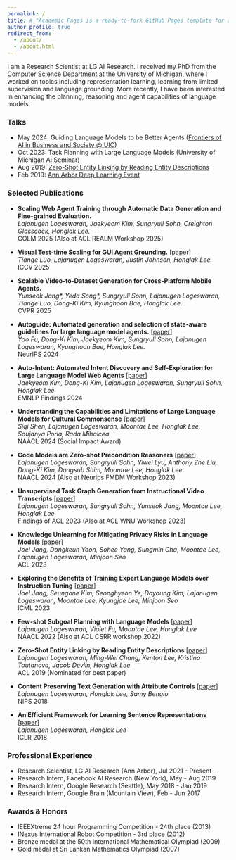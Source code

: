 ```yaml
---
permalink: /
title: # "Academic Pages is a ready-to-fork GitHub Pages template for academic personal websites"
author_profile: true
redirect_from: 
  - /about/
  - /about.html
---
```


I am a Research Scientist at LG AI Research. I received my PhD from the Computer Science Department at the University of Michigan, where I worked on topics including representation learning, learning from limited supervision and language grounding. More recently, I have been interested in enhancing the planning, reasoning and agent capabilities of language models.

### Talks
- May 2024: Guiding Language Models to be Better Agents ([Frontiers of AI in Business and Society @ UIC](https://sites.google.com/uic.edu/ids-workshop-2024/home))
- Oct 2023: Task Planning with Large Language Models (University of Michigan AI Seminar)
- Aug 2019: [Zero-Shot Entity Linking by Reading Entity Descriptions](https://vimeo.com/384777050)
- Feb 2019: [Ann Arbor Deep Learning Event](https://alxndrkalinin.github.io/a2-dlearn-4/)

### Selected Publications

- **Scaling Web Agent Training through Automatic Data Generation and Fine-grained Evaluation.**  
  *Lajanugen Logeswaran, Jaekyeom Kim, Sungryull Sohn, Creighton Glasscock, Honglak Lee.*  
  COLM 2025 (Also at ACL REALM Workshop 2025)

- **Visual Test-time Scaling for GUI Agent Grounding.** \[[paper](https://arxiv.org/pdf/2505.00684)\]  
  *Tiange Luo, Lajanugen Logeswaran, Justin Johnson, Honglak Lee.*  
  ICCV 2025

- **Scalable Video-to-Dataset Generation for Cross-Platform Mobile Agents.**   
  *Yunseok Jang\*, Yeda Song\*, Sungryull Sohn, Lajanugen Logeswaran, Tiange Luo, Dong-Ki Kim, Kyunghoon Bae, Honglak Lee.*  
  CVPR 2025

- **Autoguide: Automated generation and selection of state-aware guidelines for large language model agents.** \[[paper](https://arxiv.org/pdf/2403.08978)\]  
  *Yao Fu, Dong-Ki Kim, Jaekyeom Kim, Sungryull Sohn, Lajanugen Logeswaran, Kyunghoon Bae, Honglak Lee.*  
  NeurIPS 2024

- **Auto-Intent: Automated Intent Discovery and Self-Exploration for Large Language Model Web Agents** \[[paper](https://arxiv.org/pdf/2410.22552)\]  
  *Jaekyeom Kim, Dong-Ki Kim, Lajanugen Logeswaran, Sungryull Sohn, Honglak Lee*  
  EMNLP Findings 2024

- **Understanding the Capabilities and Limitations of Large Language Models for Cultural Commonsense** \[[paper](https://aclanthology.org/2024.naacl-long.316.pdf)\]  
  *Siqi Shen, Lajanugen Logeswaran, Moontae Lee, Honglak Lee, Soujanya Poria, Rada Mihalcea*  
  NAACL 2024 (Social Impact Award)

- **Code Models are Zero-shot Precondition Reasoners** \[[paper](https://arxiv.org/pdf/2311.09601.pdf)\]  
  *Lajanugen Logeswaran, Sungryull Sohn, Yiwei Lyu, Anthony Zhe Liu, Dong-Ki Kim, Dongsub Shim, Moontae Lee, Honglak Lee*  
  NAACL 2024 (Also at Neurips FMDM Workshop 2023)

- **Unsupervised Task Graph Generation from Instructional Video Transcripts** \[[paper](https://aclanthology.org/2023.findings-acl.210.pdf)\]  
  *Lajanugen Logeswaran, Sungryull Sohn, Yunseok Jang, Moontae Lee, Honglak Lee*  
  Findings of ACL 2023 (Also at ACL WNU Workshop 2023)

- **Knowledge Unlearning for Mitigating Privacy Risks in Language Models** \[[paper](https://aclanthology.org/2023.acl-long.805.pdf)\]  
  *Joel Jang, Dongkeun Yoon, Sohee Yang, Sungmin Cha, Moontae Lee, Lajanugen Logeswaran, Minjoon Seo*  
  ACL 2023

- **Exploring the Benefits of Training Expert Language Models over Instruction Tuning** \[[paper](https://proceedings.mlr.press/v202/jang23a/jang23a.pdf)\]  
  *Joel Jang, Seungone Kim, Seonghyeon Ye, Doyoung Kim, Lajanugen Logeswaran, Moontae Lee, Kyungjae Lee, Minjoon Seo*  
  ICML 2023

- **Few-shot Subgoal Planning with Language Models** \[[paper](https://aclanthology.org/2022.naacl-main.402.pdf)\]  
  *Lajanugen Logeswaran, Violet Fu, Moontae Lee, Honglak Lee*  
  NAACL 2022 (Also at ACL CSRR workshop 2022)

- **Zero-Shot Entity Linking by Reading Entity Descriptions** \[[paper](https://aclanthology.org/P19-1335.pdf)\]  
  *Lajanugen Logeswaran, Ming-Wei Chang, Kenton Lee, Kristina Toutanova, Jacob Devlin, Honglak Lee*  
  ACL 2019 (Nominated for best paper)

- **Content Preserving Text Generation with Attribute Controls** \[[paper](https://proceedings.neurips.cc/paper_files/paper/2018/file/7cf64379eb6f29a4d25c4b6a2df713e4-Paper.pdf)\]  
  *Lajanugen Logeswaran, Honglak Lee, Samy Bengio*  
  NIPS 2018

- **An Efficient Framework for Learning Sentence Representations** \[[paper](https://openreview.net/pdf?id=rJvJXZb0W)\]  
  *Lajanugen Logeswaran, Honglak Lee*  
  ICLR 2018

### Professional Experience
- Research Scientist, LG AI Research (Ann Arbor), Jul 2021 - Present
- Research Intern, Facebook AI Research (New York), May - Aug 2019
- Research Intern, Google Research (Seattle), May 2018 - Jan 2019
- Research Intern, Google Brain (Mountain View), Feb - Jun 2017

### Awards & Honors
- IEEEXtreme 24 hour Programming Competition - 24th place (2013)
- INexus International Robot Competition - 3rd place (2012)
- Bronze medal at the 50th International Mathematical Olympiad (2009)
- Gold medal at Sri Lankan Mathematics Olympiad (2007)
